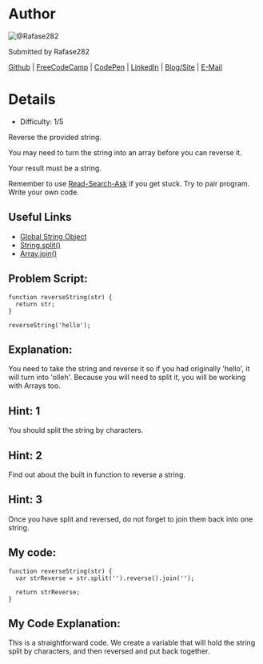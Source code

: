 # Author
![@Rafase282](https://avatars0.githubusercontent.com/Rafase282?&s=128)

Submitted by Rafase282

[Github](https://github.com/Rafase282) | [FreeCodeCamp](http://www.freecodecamp.com/rafase282) | [CodePen](http://codepen.io/Rafase282/) | [LinkedIn](https://www.linkedin.com/in/rafase282) | [Blog/Site](https://rafase282.wordpress.com/) | [E-Mail](mailto:rafase282@gmail.com)

# Details
- Difficulty: 1/5

Reverse the provided string.

You may need to turn the string into an array before you can reverse it.

Your result must be a string.

Remember to use [ Read-Search-Ask](http://github.com/FreeCodeCamp/freecodecamp/wiki/How-to-get-help-when-you-get-stuck) if you get stuck. Try to pair program. Write your own code.

## Useful Links
- [Global String Object](https://developer.mozilla.org/en-US/docs/Web/JavaScript/Reference/Global_Objects/String)
- [String.split()](https://developer.mozilla.org/en-US/docs/Web/JavaScript/Reference/Global_Objects/String/split)
- [Array.join()](https://developer.mozilla.org/en-US/docs/Web/JavaScript/Reference/Global_Objects/Array/join)

## Problem Script:

```
function reverseString(str) {
  return str;
}

reverseString('hello');
```

## Explanation:
You need to take the string and reverse it so if you had originally 'hello', it will turn into 'olleh'. Because you will need to split it, you will be working with Arrays too.

## Hint: 1
You should split the string by characters.

## Hint: 2
Find out about the built in function to reverse a string.

## Hint: 3
Once you have split and reversed, do not forget to join them back into one string.

## My code:

```
function reverseString(str) {
  var strReverse = str.split('').reverse().join('');

  return strReverse;
}
```

## My Code Explanation:
This is a straightforward code. We create a variable that will hold the string split by characters, and then reversed and put back together.
